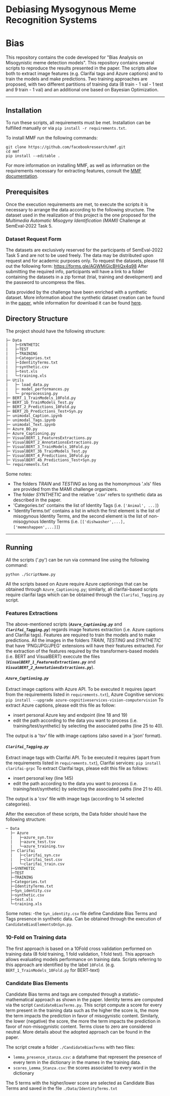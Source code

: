 # Debiasing Mysogynous Meme Recognition Systems

# Bias
This repository contains the code developed for "Bias Analysis on Misogynistic meme detection models". 
This repository contains several scripts to reproduce the results presented in the paper. The scripts allow both to extract image features (e.g. Clarifai tags and Azure captions) and to train the models and make predictions.
Two training approaches are proposed, with two different partitions of training data (8 train - 1 val - 1 test and 9 train - 1 val) and an additional one based on 
Bayesian Optimization.

___
## Installation
To run these scripts, all requirements must be met. Installation can be fulfilled manually or via `pip install -r requirements.txt`.

To install MMF run the following commands:
```
git clone https://github.com/facebookresearch/mmf.git
cd mmf
pip install --editable .
```
For more information on installing MMF, as well as information on the requirements necessary for extracting features, consult the [MMF documentation](https://mmf.sh/).

## Prerequisites
Once the execution requirements are met, to execute the scripts it is necessary to arrange the data according to the following structure.
The dataset used in the realization of this project is the one proposed for the *Multimedia Automatic Misogyny Identification (MAMI)* Challenge at SemEval-2022 Task 5.

### Dataset Request Form
The datasets are exclusively reserved for the participants of SemEval-2022 Task 5 and are not to be used freely. The data may be distributed upon request and for academic purposes only. To request the datasets, please fill out the following form: https://forms.gle/AGWMiGicBHiQx4q98
After submitting the required info, participants will have a link to a folder containing the datasets in a zip format (trial, training and development) and the password to uncompress the files.

Data provided by the challenge have been enriched with a synthetic dataset. More information about the synthetic dataset creation can be found in the [paper](citareIlPaper),
while information for download it can be found [here](aggiungere).

## Directory Structure
The project should have the following structure:
```
├─ Data
|   ├─SYNTHETIC
|   ├─TEST
|   ├─TRAINING
|   ├─Categories.txt
|   ├─IdentityTerms.txt
|   ├─synthetic.csv
|   ├─test.xls
|   └─training.xls
├─ Utils
|   ├─ load_data.py
|   ├─ model_performances.py
|   └─ preprocessing.py
├─ BERT_1_TrainModels_10Fold.py
├─ BERT_1b_TrainModels_Test.py
├─ BERT_2_Predictions_10Fold.py
├─ BERT_2b_Predictions_Test+Syn.py
├─ unimodal_Caption.ipynb
├─ unimodal_Tags.ipynb
├─ unimodal_Text.ipynb
├─ Azure_BO.py
├─ Azure_Captioning.py
├─ VisualBERT_1_FeaturesExtractions.py
├─ VisualBERT_2_AnnotationsExtractions.py
├─ VisualBERT_3_TrainModels_10Fold.py
├─ VisualBERT_3b_TrainModels_Test.py
├─ VisualBERT_4_Predictions_10Fold.py
├─ VisualBERT_4b_Predictions_Test+Syn.py
└─ requirements.txt
```
Some notes:
- The folders *TRAIN* and *TESTING* as long as the homonymous '.xls' files are provided from the MAMI challenge organizers.
- The folder *SYNTHETIC* and the relative '.csv' refers to synthetic data as described in the paper.
- 'Categories.txt' contains the list of Identity Tags (i.e. `['Animal', ...]`)
- 'IdentityTerms.txt' contains a list in which the first element is the list of misogynous Identity Terms, and the second element is the list of non-misogynous Identity Terms
    (i.e. `[['dishwasher',...],['memeshappen',...]]`)

___
## Running
All the scripts ('.py') can be run via command line using the following command:
```
python ./ScriptName.py
```
All the scripts based on Azure require Azure captionings that can be obtained through `Azure_Captioning.py`; similarly, all clarifai-based scripts require clarifai tags which can be obtained through the `Clarifai_Tagging.py` script.

### Features Extractions
The above-mentioned scripts (**_`Azure_Captioning.py`_** and **_`Clarifai_Tagging.py`_**) regards image features extraction (i.e. Azure captions and Clarifai tags). 
Features are required to train the models and to make predictions.
All the images in the folders *TRAIN*, *TESTING* and *SYNTHETIC* that have 'PNG/JPG/JPEG' extensions will have their features extracted.
For the extraction of the features required by the transformers-based models (i.e. BERT and VisualBERT) execcute the files (**_`VisualBERT_1_FeaturesExtractions.py`_** and **_`VisualBERT_2_AnnotationsExtractions.py`_**).


#### **_`Azure_Captioning.py`_**
Extract image captions with Azure API. To be executed it requires (apart from the requirements listed in `requirements.txt`), Azure Cognitive services:
```pip install --upgrade azure-cognitiveservices-vision-computervision```
To extract Azure captions, please edit this file as follow:
- insert personal Azure key and endpoint (line 18 and 19)
- edit the path according to the data you want to process (i.e. training/test/synthetic) by selecting the associated paths (line 25 to 40).

The output is a 'tsv' file with image captions (also saved in a 'json' format).


#### **_`Clarifai_Tagging.py`_**
Extract image tags with Clarifai API. To be executed it requires (apart from the requirements listed in `requirements.txt`), Clarifai services:
```pip install clarifai-grpc```
To extract Clarifai tags, please edit this file as follows:
- insert personal key (line 145)
- edit the path according to the data you want to process (i.e. training/test/synthetic) by selecting the associated paths (line 21 to 40).

The output is a 'csv' file with image tags (according to 14 selected categories).


After the execution of these scripts, the Data folder should have the following structure:
```
─ Data
  ├─ Azure
  |   ├─azure_syn.tsv
  |   ├─azure_test.tsv
  |   └─azure_training.tsv
  ├─ Clarifai
  |   ├─clarifai_syn.csv
  |   ├─clarifai_test.csv
  |   └─clarifai_train.csv
  ├─SYNTHETIC
  ├─TEST
  ├─TRAINING
  ├─Categories.txt
  ├─IdentityTerms.txt
  ├─Syn_identity.csv
  ├─synthetic.csv
  ├─test.xls
  └─training.xls
```
Some notes:
-the `Syn_identity.csv` file define Candidate Bias Terms and Tags presence in synthetic data. Can be obtained through the execution of `CandidateBiasElementsOnSyn.py`.

### 10-Fold on Training data
The first approach is based on a 10Fold cross validation performed on training data (8 fold training, 1 fold validation, 1 fold test). This approach allows evaluating models performance on training data.
Scripts referring to this approach are identified by the label `10Fold`. (e.g. `BERT_1_TrainModels_10Fold.py` for BERT-text)

### Candidate Bias Elements
Candidate Bias terms and tags are computed through a statistic-mathematical approach as shown in the paper.
Identity terms are computed via the script `CandidateBiasTerms.py`. This script compute a score for every term present in the training data such as the higher the score is, the more the term impacts the prediction in favor of misogynistic content.
Similarly, the lower (negative) the score, the more the term impacts the prediction in favor of non-misogynistic content. Terms close to zero are considered neutral. More details about the adopted approach can be found in the paper.

The script create a folder `./CandidateBiasTerms` with two files:
- `lemma_presence_stanza.csv`: a dataframe that represent the presence of every term in the dictionary in the mames in the
training data.
- `scores_Lemma_Stanza.csv`: the scores associated to every word in the dictionary

The 5 terms with the higher/lower score are selected as Candidate Bias Terms and saved in the file `./Data/IdentityTerms.txt`



